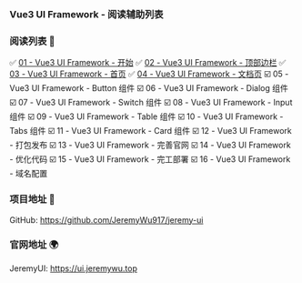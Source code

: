 ### Vue3 UI Framework - 阅读辅助列表

### 阅读列表 :bookmark:

:white_check_mark: [01 - Vue3 UI Framework - 开始](https://www.cnblogs.com/jeremywucnblog/p/15670610.html)
:white_check_mark: [02 - Vue3 UI Framework - 顶部边栏](https://www.cnblogs.com/jeremywucnblog/p/15674600.html)
:white_check_mark: [03 - Vue3 UI Framework - 首页](https://www.cnblogs.com/jeremywucnblog/p/15674822.html)
:white_check_mark: [04 - Vue3 UI Framework - 文档页](https://www.cnblogs.com/jeremywucnblog/p/15674929.html)
:ballot_box_with_check: 05 - Vue3 UI Framework - Button 组件
:ballot_box_with_check: 06 - Vue3 UI Framework - Dialog 组件
:ballot_box_with_check: 07 - Vue3 UI Framework - Switch 组件
:ballot_box_with_check: 08 - Vue3 UI Framework - Input 组件
:ballot_box_with_check: 09 - Vue3 UI Framework - Table 组件
:ballot_box_with_check: 10 - Vue3 UI Framework - Tabs 组件
:ballot_box_with_check: 11 - Vue3 UI Framework - Card 组件
:ballot_box_with_check: 12 - Vue3 UI Framework - 打包发布
:ballot_box_with_check: 13 - Vue3 UI Framework - 完善官网
:ballot_box_with_check: 14 - Vue3 UI Framework - 优化代码
:ballot_box_with_check: 15 - Vue3 UI Framework - 完工部署
:ballot_box_with_check: 16 - Vue3 UI Framework - 域名配置

### 项目地址 :gift:

GitHub: https://github.com/JeremyWu917/jeremy-ui

### 官网地址 :earth_africa:

JeremyUI: https://ui.jeremywu.top

